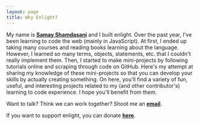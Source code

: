 ```yaml
---
layout: page
title: Why Enlight?
---
```




My name is **[Samay Shamdasani](https://shamdasani.org)** and I built enlight. Over the past year, I've been learning to code the web (mainly in JavaScript). At first, I ended up taking many courses and reading books learning about the language. However, I learned so many terms, objects, statements, etc. that I couldn't really implement them. Then, I started to make mini-projects by following tutorials online and scraping through code on GitHub. Here's my attempt at sharing my knowledge of these mini-projects so that you can develop your skills by actually creating something. On here, you'll find a variety of fun, useful, and interesting projects related to my (and other contributor's) learning to code experience. I hope you'll benefit from them.

Want to talk? Think we can work together? Shoot me an **[email](mailto:hi@shamdasani.org)**. 

If you want to support enlight, you can donate **[here](https://www.paypal.me/shamdasani)**.

